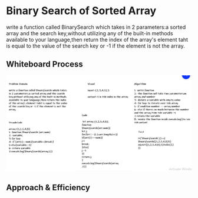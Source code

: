 # Binary Search of Sorted Array

write a function called BinarySearch which takes in 2 parameters:a sorted array and the search key,without utilizing any of the built-in methods available to your language,then return the index of the array's element taht is equal to the value of the search key or -1 if the element is not the array.

## Whiteboard Process

![array-binary-search](../images/array-binary-search.PNG)

## Approach & Efficiency
<!-- What approach did you take? Discuss Why. What is the Big O space/time for this approach? -->


